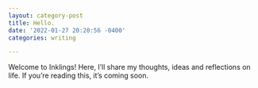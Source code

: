 ```yaml
---
layout: category-post
title: Hello.
date: '2022-01-27 20:20:56 -0400'
categories: writing

---
```

Welcome to Inklings! Here, I’ll share my thoughts, ideas and reflections on life. If you’re reading this, it’s coming soon.